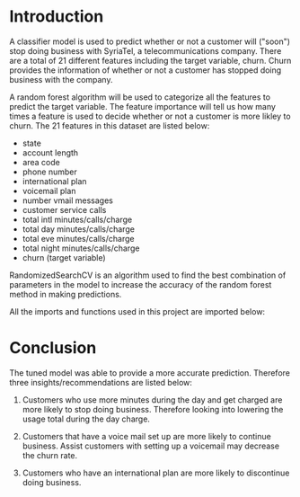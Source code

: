 
# Introduction

A classifier model is used to predict whether or not a customer will ("soon") stop doing business with SyriaTel, a telecommunications company. There are a total of 21 different features including the target variable, churn. Churn provides the information of whether or not a customer has stopped doing business with the company. 

A random forest algorithm will be used to categorize all the features to predict the target variable. The feature importance will tell us how many times a feature is used to decide whether or not a customer is more likley to churn. The 21 features in this dataset are listed below:

- state  
- account length
- area code 
- phone number
- international plan
- voicemail plan
- number vmail messages
- customer service calls
- total intl minutes/calls/charge
- total day minutes/calls/charge
- total eve minutes/calls/charge
- total night minutes/calls/charge
- churn (target variable)

RandomizedSearchCV is an algorithm used to find the best combination of parameters in the model to increase the accuracy of the random forest method in making predictions.

All the imports and functions used in this project are imported below: 




# Conclusion


The tuned model was able to provide a more accurate prediction. Therefore three insights/recommendations are listed below:

1. Customers who use more minutes during the day and get charged are more likely to stop doing business. Therefore looking into lowering the usage total during the day charge.

2. Customers that have a voice mail set up are more likely to continue business. Assist customers with setting up a voicemail may decrease the churn rate.

3. Customers who have an international plan are more likely to discontinue doing business.

